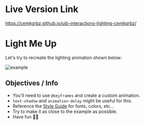 # Live Version Link

https://cemkgrbz.github.io/uib-interactions-lighting-cemkgrbz/

# Light Me Up

Let's try to recreate the lighting animation shown below:

![example](img/mockup.gif)

## Objectives / Info

- You'll need to use `@keyframes` and create a custom animation.
- `text-shadow` and `animation-delay` might be useful for this.
- Reference the [Style Guide](style-guide.md) for fonts, colors, etc...
- Try to make it as close to the example as possible.
- Have fun 🐱‍🚀 
